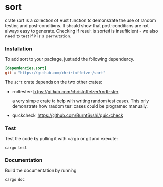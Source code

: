 sort
====

crate sort is a collection of Rust function to demonstrate the use of
random testing and post-conditions. It should show that post-conditions
are not always easy to generate. Checking if result is sorted is
insufficient - we also need to test if it is a permutation.

### Installation

To add sort to your package, just add the following
dependency.

```toml
[dependencies.sort]
git = "https://github.com/christoffetzer/sort"
```

The `sort` crate depends on the two other crates:

- rndtester: https://github.com/christoffetzer/rndtester

	a very simple crate to help with writing
	random test cases. This only demonstrate how random
	test cases could be programed manually. 

- quickcheck: https://github.com/BurntSushi/quickcheck

### Test

Test the code by pulling it with cargo or git and execute:

```sh
cargo test
```

### Documentation

Build the documentation by running

```sh
cargo doc
```

